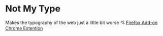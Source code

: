 # Not My Type
Makes the typography of the web just a little bit worse 💘
[Firefox Add-on](https://addons.mozilla.org/en-US/firefox/addon/not-my-type/)
[Chrome Extention](https://chrome.google.com/webstore/detail/ffjbphfbjjajomilfhdddhkgiephplbg/)

